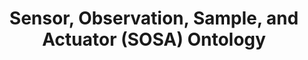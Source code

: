 ---
schema: default
title: 'Sensor, Observation, Sample, and Actuator (SOSA) Ontology'
notes: >-
  This ontology is based on the SSN Ontology by the W3C Semantic Sensor Networks
  Incubator Group (SSN-XG), together with considerations from the W3C/OGC
  Spatial Data on the Web Working Group.
organization: DataScientia Foundation
resources:
  - name: SOSA.UAN.owl
    url: >-
      http://git.knowdive.disi.unitn.it:8080/knowledge/LiveKnowledge/SREP/IoT/raw/master/SOSA.UAN.owl
    format: owl
    description: >-
      This ontology is based on the SSN Ontology by the W3C Semantic Sensor
      Networks Incubator Group (SSN-XG), together with considerations from the
      W3C/OGC Spatial Data on the Web Working Group.
    license: ''
    status: Unannotated
    byteSize: '37.987'
    issued: '2017-04-17'
    language: en
    modified: '17 December 2020, 01:42 (UTC+01:00)'
    OntologyEngineeringTool: Protégé
    ontologyLanguage: owl
    ontologySyntax: rdf
    example: Unknown
    ReferenceLKRepository: SREP
    referenceOntology: Unknown
    referenceDatasets: Unknown
distribution: sosa-owl
keyword: 'IoT, Environment'
publisher: W3C/OGC Spatial Data on the Web Working Group
category:
  - Upper-Level
versionNotes: Unknown
landingPage: 'http://www.w3.org/'
accessRigths: Public
creator: W3C/OGC Spatial Data on the Web Working Group
hasVersion: Unknown
isVersionOf: Unknown
issued: '2017-04-17'
modified: '17 December 2020, 01:42 (UTC+01:00)'
language: en
provenance: ''
page: 'http://www.w3.org/ns/sosa/'
wasGeneratedBy: ''
versionInfo: version  v2017-04-17
formalityLevel: Teleontology
OntologyEngineeringMethodology: Unknown
acronym: sosa
CompetencyQuestion: Unknown
preferredNamespacePrefix: sosa
toDoList: To completely annotate.
namespacesGenerated: Unknown
namespacesReused: Unknown
datasetLevel: Knowledge Level(L3-4)
spatialExtent: Unknown
temporalExtent: Unknown
---